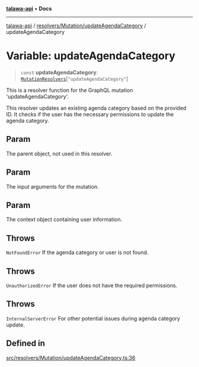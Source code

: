 [**talawa-api**](../../../../README.md) • **Docs**

***

[talawa-api](../../../../modules.md) / [resolvers/Mutation/updateAgendaCategory](../README.md) / updateAgendaCategory

# Variable: updateAgendaCategory

> `const` **updateAgendaCategory**: [`MutationResolvers`](../../../../types/generatedGraphQLTypes/type-aliases/MutationResolvers.md)\[`"updateAgendaCategory"`\]

This is a resolver function for the GraphQL mutation 'updateAgendaCategory'.

This resolver updates an existing agenda category based on the provided ID.
It checks if the user has the necessary permissions to update the agenda category.

## Param

The parent object, not used in this resolver.

## Param

The input arguments for the mutation.

## Param

The context object containing user information.

## Throws

`NotFoundError` If the agenda category or user is not found.

## Throws

`UnauthorizedError` If the user does not have the required permissions.

## Throws

`InternalServerError` For other potential issues during agenda category update.

## Defined in

[src/resolvers/Mutation/updateAgendaCategory.ts:36](https://github.com/PalisadoesFoundation/talawa-api/blob/3bacbf38707ebd3e3e5f1bc5b4cc7aa3b2adc169/src/resolvers/Mutation/updateAgendaCategory.ts#L36)
